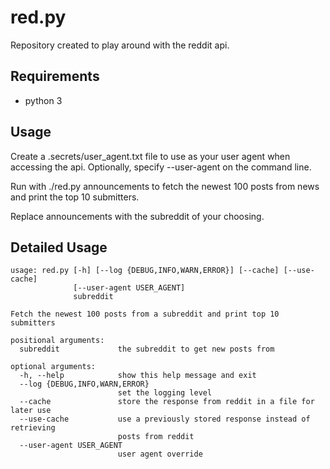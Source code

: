 # red.py

Repository created to play around with the reddit api.

## Requirements
* python 3

## Usage
Create a .secrets/user_agent.txt file to use as your user agent when accessing the api. Optionally, specify --user-agent on the command line.

Run with ./red.py announcements to fetch the newest 100 posts from news and print the top 10 submitters.

Replace announcements with the subreddit of your choosing.

## Detailed Usage

```
usage: red.py [-h] [--log {DEBUG,INFO,WARN,ERROR}] [--cache] [--use-cache]
              [--user-agent USER_AGENT]
              subreddit

Fetch the newest 100 posts from a subreddit and print top 10 submitters

positional arguments:
  subreddit             the subreddit to get new posts from

optional arguments:
  -h, --help            show this help message and exit
  --log {DEBUG,INFO,WARN,ERROR}
                        set the logging level
  --cache               store the response from reddit in a file for later use
  --use-cache           use a previously stored response instead of retrieving
                        posts from reddit
  --user-agent USER_AGENT
                        user agent override
```
